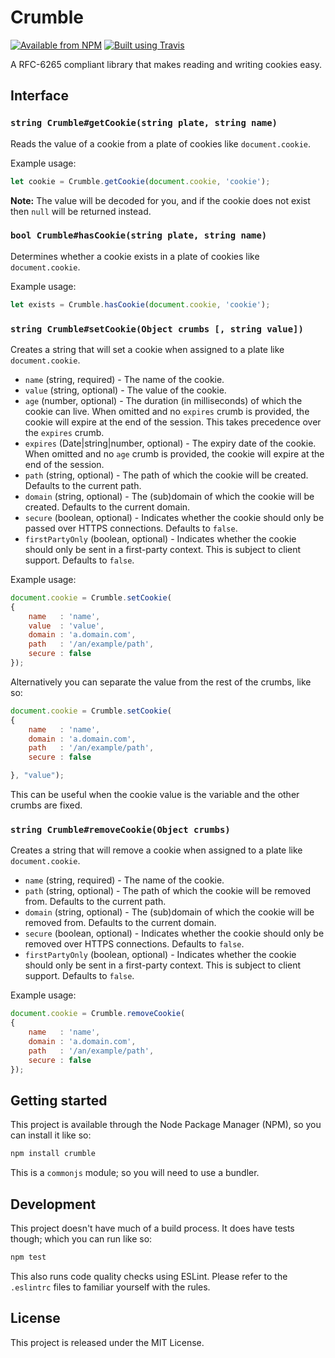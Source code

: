 # Crumble

[![Available from NPM](https://img.shields.io/npm/v/crumble.svg?maxAge=900)](https://www.npmjs.com/package/crumble)
[![Built using Travis](https://img.shields.io/travis/lsphillips/Crumble/master.svg?maxAge=900)](https://travis-ci.org/lsphillips/Crumble)

A RFC-6265 compliant library that makes reading and writing cookies easy.

## Interface

### `string Crumble#getCookie(string plate, string name)`

Reads the value of a cookie from a plate of cookies like `document.cookie`.

Example usage:

``` js
let cookie = Crumble.getCookie(document.cookie, 'cookie');
```

**Note:** The value will be decoded for you, and if the cookie does not exist then `null` will be returned instead.

### `bool Crumble#hasCookie(string plate, string name)`

Determines whether a cookie exists in a plate of cookies like `document.cookie`.

Example usage:

``` js
let exists = Crumble.hasCookie(document.cookie, 'cookie');
```

### `string Crumble#setCookie(Object crumbs [, string value])`

Creates a string that will set a cookie when assigned to a plate like `document.cookie`.

* `name` (string, required) - The name of the cookie.
* `value` (string, optional) - The value of the cookie.
* `age` (number, optional) - The duration (in milliseconds) of which the cookie can live. When omitted and no `expires` crumb is provided, the cookie will expire at the end of the session. This takes precedence over the `expires` crumb.
* `expires` (Date|string|number, optional) - The expiry date of the cookie. When omitted and no `age` crumb is provided, the cookie will expire at the end of the session.
* `path` (string, optional) - The path of which the cookie will be created. Defaults to the current path.
* `domain` (string, optional) - The (sub)domain of which the cookie will be created. Defaults to the current domain.
* `secure` (boolean, optional) - Indicates whether the cookie should only be passed over HTTPS connections. Defaults to `false`.
* `firstPartyOnly` (boolean, optional) - Indicates whether the cookie should only be sent in a first-party context. This is subject to client support. Defaults to `false`.

Example usage:

``` js
document.cookie = Crumble.setCookie(
{
	name   : 'name',
	value  : 'value',
	domain : 'a.domain.com',
	path   : '/an/example/path',
	secure : false
});
```

Alternatively you can separate the value from the rest of the crumbs, like so:

``` js
document.cookie = Crumble.setCookie(
{
	name   : 'name',
	domain : 'a.domain.com',
	path   : '/an/example/path',
	secure : false

}, "value");
```

This can be useful when the cookie value is the variable and the other crumbs are fixed.

### `string Crumble#removeCookie(Object crumbs)`

Creates a string that will remove a cookie when assigned to a plate like `document.cookie`.

* `name` (string, required) - The name of the cookie.
* `path` (string, optional) - The path of which the cookie will be removed from. Defaults to the current path.
* `domain` (string, optional) - The (sub)domain of which the cookie will be removed from. Defaults to the current domain.
* `secure` (boolean, optional) - Indicates whether the cookie should only be removed over HTTPS connections. Defaults to `false`.
* `firstPartyOnly` (boolean, optional) - Indicates whether the cookie should only be sent in a first-party context. This is subject to client support. Defaults to `false`.

Example usage:

``` js
document.cookie = Crumble.removeCookie(
{
	name   : 'name',
	domain : 'a.domain.com',
	path   : '/an/example/path',
	secure : false
});
```

## Getting started

This project is available through the Node Package Manager (NPM), so you can install it like so:

``` sh
npm install crumble
```

This is a `commonjs` module; so you will need to use a bundler.

## Development

This project doesn't have much of a build process. It does have tests though; which you can run like so:

``` sh
npm test
```

This also runs code quality checks using ESLint. Please refer to the `.eslintrc` files to familiar yourself with the rules.

## License

This project is released under the MIT License.
